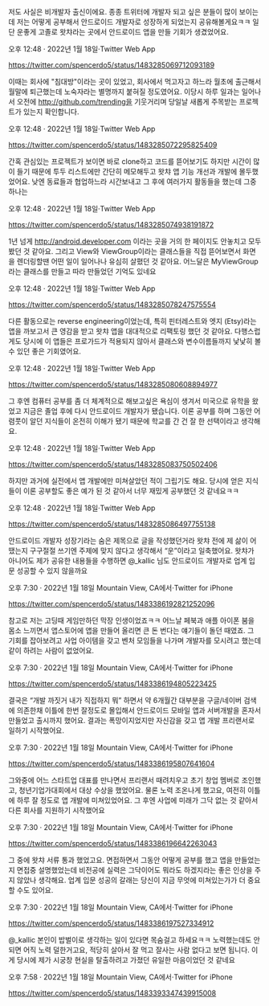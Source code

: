 저도 사실은 비개발자 출신이에요. 종종 트위터에 개발자 되고 싶은 분들이 많이 보이는데 저는 어떻게 공부해서 안드로이드 개발자로 성장하게 되었는지 공유해볼게요ㅋㅋ 일단 운좋게 고졸로 왓챠라는 곳에서 안드로이드 앱을 만들 기회가 생겼었어요.

오후 12:48 · 2022년 1월 18일·Twitter Web App

https://twitter.com/spencerdo5/status/1483285069712093189

이때는 회사에 "침대방"이라는 곳이 있었고, 회사에서 먹고자고 하느라 월초에 출근해서 월말에 퇴근했는데 노숙자라는 별명까지 붙혀질 정도였어요. 이당시 하루 일과는 일어나서 오전에 http://github.com/trending을 기웃거리며 당일날 새롭게 주목받는 프로젝트가 있는지 확인합니다.

오후 12:48 · 2022년 1월 18일·Twitter Web App

https://twitter.com/spencerdo5/status/1483285072295825409

간혹 관심있는 프로젝트가 보이면 바로 clone하고 코드를 뜯어보기도 하지만 시간이 많이 들기 때문에 투두 리스트에만 간단히 메모해두고 왓챠 앱 기능 개선과 개발에 몰두했었어요. 낮엔 동료들과 협업하느라 시간보내고 그 후에 여러가지 활동들을 했는데 그중 하나는

오후 12:48 · 2022년 1월 18일·Twitter Web App

https://twitter.com/spencerdo5/status/1483285074938191872

1년 넘게 http://android.developer.com 이라는 곳을 거의 한 페이지도 안놓치고 모두 봤던 것 같아요. 그리고 View와 ViewGroup이라는 클래스들을 직접 뜯어보면서 화면을 렌더링할땐 어떤 일이 일어나나 유심히 살폈던 것 같아요. 어느달은 MyViewGroup 라는 클래스를 만들고 따라 만들었던 기억도 있네요

오후 12:48 · 2022년 1월 18일·Twitter Web App

https://twitter.com/spencerdo5/status/1483285078247575554

다른 활동으로는 reverse engineering이었는데, 특히 핀터레스트와 엣지 (Etsy)라는 앱을 까보고서 큰 영감을 받고 왓챠 앱을 대대적으로 리팩토링 했던 것 같아요. 다행스럽게도 당시에 이 앱들은 프로가드가 적용되지 않아서 클래스와 변수이름들까지 낯낯히 볼 수 있던 좋은 기회였어요.

오후 12:48 · 2022년 1월 18일·Twitter Web App

https://twitter.com/spencerdo5/status/1483285080608894977

그 후엔 컴퓨터 공부를 좀 더 체계적으로 해보고싶은 욕심이 생겨서 미국으로 유학을 왔었고 지금은 졸업 후에 다시 안드로이드 개발자가 됐습니다. 이론 공부를 하며 그동안 어렴풋이 알던 지식들이 온전히 이해가 됐기 때문에 학교를 간 건 잘 한 선택이라고 생각해요.

오후 12:48 · 2022년 1월 18일·Twitter Web App

https://twitter.com/spencerdo5/status/1483285083750502406

하지만 과거에 실전에서 앱 개발에만 미쳐살았던 적이 그립기도 해요. 당시에 얻은 지식들이 이론 공부할도 좋은 예가 된 것 같아서 너무 재밌게 공부했던 것 같네요ㅋㅋ

오후 12:48 · 2022년 1월 18일·Twitter Web App

https://twitter.com/spencerdo5/status/1483285086497755138

안드로이드 개발자 성장기라는 숨은 제목으로 글을 작성했던거라 왓챠 전에 제 삶이 어땠는지 구구절절 쓰기엔 주제에 맞지 않다고 생각해서 “운”이라고 일축했어요. 왓챠가 아니어도 제가 공유한 내용들을 수행하면 
@_kallic 님도 안드로이드 개발자로 업계 입문 성공할 수 있지 않을까요

오후 7:30 · 2022년 1월 18일 Mountain View, CA에서·Twitter for iPhone

https://twitter.com/spencerdo5/status/1483386192821252096


참고로 저는 고딩때 게임만하던 막장 인생이었죠ㅋㅋ 어느날 페북과 애플 아이폰 붐을 몸소 느끼면서 앱스토어에 앱을 만들어 올리면 큰 돈 번다는 얘기들이 돌던 때였죠. 그 기회를 잡아보려고 사업 아이템을 갖고 벤처 모임들을 나가며 개발자를 모시려고 했는데 같이 하려는 사람이 없었어요.

오후 7:30 · 2022년 1월 18일 Mountain View, CA에서·Twitter for iPhone

https://twitter.com/spencerdo5/status/1483386194805223425

결국은 “개발 까짓거 내가 직접하지 뭐” 하면서 약 6개월간 대부분을 구글/네이버 검색에 의존한채 이틀에 한번 잘정도로 몰입해서 안드로이드 모바일 앱과 서버개발을 혼자서 만들었고 출시까지 했어요. 결과는 폭망이지었지만 자신감을 갖고 앱 개발 프리랜서로 일하기 시작했어요.

오후 7:30 · 2022년 1월 18일 Mountain View, CA에서·Twitter for iPhone

https://twitter.com/spencerdo5/status/1483386195807641604

그와중에 어느 스타트업 대표를 만나면서 프리랜서 때려치우고 초기 창업 멤버로 조인했고, 청년기업가대회에서 대상 수상을 했었어요. 물론 노력 조온나게 했고요, 여전히 이틀에 하루 잘 정도로 앱 개발에 미쳐있었어요. 그 후엔 사업에 미래가 그닥 없는 것 같아서 다른 회사를 지원하기 시작했어요

오후 7:30 · 2022년 1월 18일 Mountain View, CA에서·Twitter for iPhone

https://twitter.com/spencerdo5/status/1483386196642263043

그 중에 왓챠 서류 통과 했었고요. 면접하면서 그동안 어떻게 공부를 했고 앱을 만들었는지 면접중 설명했었는데 비전공에 실력은 그닥이어도 뭐라도 하겠지라는 좋은 인상을 주지 않았나 생각해요. 업계 입문 성공의 갈래는 당신이 지금 무엇에 미쳐있는가가 더 중요할 수도 있어요.

오후 7:30 · 2022년 1월 18일 Mountain View, CA에서·Twitter for iPhone

https://twitter.com/spencerdo5/status/1483386197527334912

@_kallic 본인이 밥벌이로 생각하는 일이 있다면 목숨걸고 하세요ㅋㅋ 노력했는데도 안되면 어직 노력 덜한거고요, 적당히 살아서 잘 먹고 잘사는 사람 없다고 보면 됩니다. 이게 당시에 제가 시궁창 현실을 탈출하려고 가졌던 유일한 마음이었던 것 같네요

오후 7:58 · 2022년 1월 18일 Mountain View, CA에서·Twitter for iPhone

https://twitter.com/spencerdo5/status/1483393347439915008

